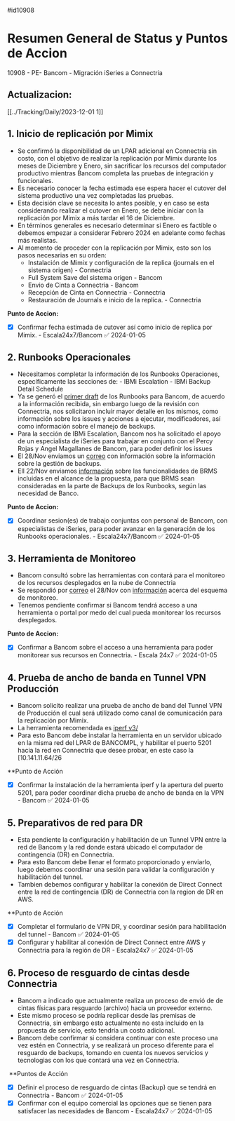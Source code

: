 #id10908 


# Resumen General de Status y Puntos de Accion
10908 - PE- Bancom - Migración iSeries a Connectria
## Actualizacion:
[[../Tracking/Daily/2023-12-01 1]]
## 1. Inicio de replicación por Mimix
- Se confirmó la disponibilidad de un LPAR adicional en Connectria sin costo, con el objetivo de realizar la replicación por Mimix durante los meses de Diciembre  y Enero, sin sacrificar los recursos del computador productivo mientras Bancom completa las pruebas de integración y funcionales.
- Es necesario conocer la fecha estimada ese espera hacer el cutover del sistema productivo una vez completadas las pruebas.
- Esta  decisión clave  se necesita lo antes posible, y en caso se esta considerando realizar el cutover en Enero, se debe iniciar con la replicación por Mimix a más tardar el 16 de Diciembre.
- En términos generales es necesario determinar si Enero es factible o debemos empezar a considerar Febrero 2024 en adelante como fechas más realistas.
- Al momento de proceder con la replicación por Mimix, esto son los pasos necesarias en su orden:
	- Instalación de Mimix y configuración de la replica (journals en el sistema origen) - Connectria
	- Full System Save del sistema origen - Bancom
	- Envio de Cinta a Connectria - Bancom
	- Recepción de Cinta en Connectria - Connectria
	- Restauración de Journals e inicio de la replica. - Connectria

**Punto de Accion:** 
- [x] Confirmar fecha estimada de cutover así como inicio de replica por Mimix. - Escala24x7/Bancom ✅ 2024-01-05
	
## 2. Runbooks Operacionales
- Necesitamos completar la información de los Runbooks Operaciones, específicamente las secciones de:
		- IBMi Escalation
		- IBMi Backup Detail Schedule
- Ya se generó el [primer draft](https://drive.google.com/file/d/1Jo5_DCRLDzKmUq1oOorg190a2MsknZgz/view?usp=drive_link) de los Runbooks para Bancom, de acuerdo a la información recibida, sin embargo luego de la revisión con Connectria, nos solicitaron incluir mayor detalle en los mismos, como información sobre los issues y acciones a ejecutar, modificadores,  así como información sobre el manejo de backups.
- Para la sección de IBMi Escalation, Bancom nos ha solicitado el apoyo de un especialista de iSeries para trabajar en conjunto con el Percy Rojas y Angel Magallanes de Bancom, para poder definir los issues 
- El 28/Nov enviamos un [correo](https://drive.google.com/open?id=10vJfPGTeal5qlOFG_KRr7AUpLRnD9DHN&usp=drive_fs) con información sobre la información sobre la gestión de backups.
- Ell 22/Nov enviamos [información](https://drive.google.com/open?id=11-USbSHQXmuMJujUk1IMYLzM2qeqMuls&usp=drive_fs) sobre las funcionalidades de BRMS incluidas en el alcance de la propuesta, para que BRMS sean consideradas en la parte de Backups de los Runbooks, según las necesidad de Banco.

**Punto de Accion:** 
- [x] Coordinar sesion(es) de trabajo conjuntas con personal de Bancom, con especialistas de iSeries, para poder avanzar en la generación de los Runbooks operacionales. - Escala24x7/Bancom ✅ 2024-01-05
## 3.  Herramienta de Monitoreo
- Bancom consultó sobre las herramientas con contará para el monitoreo de los recursos desplegados en la nube de Connectria
- Se respondió por [correo](https://drive.google.com/file/d/10nM10mRTAP0w_WF8Y2pKgrfL2dscDCAI/view?usp=drive_link) el 28/Nov con [información](https://docs.google.com/document/d/1TH54pL-8IEH9I5EJ65jWnBFl6rnCazjk/edit?usp=drive_link&ouid=113585357126348739616&rtpof=true&sd=true) acerca del esquema de monitoreo.
- Tenemos pendiente confirmar si Bancom tendrá acceso a una herramienta o portal por medo del cual pueda monitorear los recursos desplegados.

**Punto de Accion:** 
- [x] Confirmar a Bancom sobre el acceso a una herramienta para poder monitorear sus recursos en Connectria. - Escala 24x7 ✅ 2024-01-05
## 4.  Prueba de ancho de banda en Tunnel VPN Producción
- Bancom solicito realizar una prueba de ancho de band del Tunnel VPN de Producción el cual será utilizado como canal de comunicación para la replicación por Mimix.
- La herramienta recomendada es [iperf v3/](https://iperf.fr/)
- Para esto Bancom debe instalar la herramienta en un servidor ubicado en la misma red del LPAR de BANCOMPL, y habilitar el puerto 5201 hacia la red en Connectria que desee probar, en este caso la [10.141.11.64/26

**Punto de Acción
- [x] Confirmar la instalación de la herramienta iperf y la apertura del puerto 5201, para poder coordinar dicha prueba de ancho de banda en la VPN - Bancom ✅ 2024-01-05

## 5.  Preparativos de red para DR
-  Esta pendiente la configuración y habilitación de un Tunnel VPN entre la red de Bancom y la red donde estará ubicado el computador de contingencia (DR) en Connectria.
- Para esto Bancom debe llenar el formato proporcionado y enviarlo, luego debemos coordinar una sesión para validar la configuración y habilitación del tunnel.
- Tambien debemos configurar y habilitar la conexión de Direct Connect entre la red de contingencia (DR) de Connectria con la region de DR en AWS.

**Punto de Acción
- [x] Completar el formulario de VPN DR, y coordinar sesión para habilitación del tunnel - Bancom ✅ 2024-01-05
- [x] Configurar y habilitar al conexión de Direct Connect entre AWS y Connectria para la región de DR - Escala24x7 ✅ 2024-01-05

## 6.  Proceso de resguardo de cintas desde Connectria
- Bancom a indicado que actualmente realiza un proceso de envió de de cintas físicas para resguardo (archivo) hacia un proveedor externo.
- Este mismo proceso se podría replicar desde las premisas de Connectria, sin embargo esto actualmente no esta incluido en la propuesta de servicio, esto tendría un costo adicional.
- Bancom debe confirmar si considera continuar con este proceso una vez estén en Connectria, y se realizará un proceso diferente para el resguardo de backups, tomando en cuenta los nuevos servicios y tecnologias con los que contará una vez en Connectria.

 **Puntos de Acción
- [x] Definir el proceso de resguardo de cintas (Backup) que se tendrá en Connectria - Bancom ✅ 2024-01-05
- [x] Confirmar con el equipo comercial las opciones que se tienen para satisfacer las necesidades de Bancom - Escala24x7 ✅ 2024-01-05